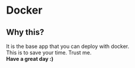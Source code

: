 # Docker

## Why this?
It is the base app that you can deploy with docker.
<br>
This is to save your time. Trust me.
<br>
<b> Have a great day :)</b>

